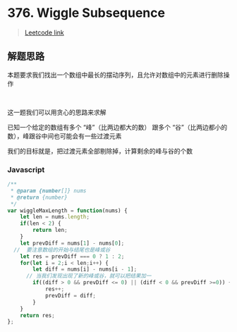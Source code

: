 # 376. Wiggle Subsequence

> [Leetcode link](https://leetcode.com/problems/wiggle-subsequence/)



## 解题思路

本题要求我们找出一个数组中最长的摆动序列，且允许对数组中的元素进行删除操作

<br />

这一题我们可以用贪心的思路来求解

已知一个给定的数组有多个 “峰”（比两边都大的数） 跟多个 “谷”（比两边都小的数），峰跟谷中间也可能会有一些过渡元素

我们的目标就是，把过渡元素全部剔除掉，计算剩余的峰与谷的个数



### Javascript

```js
/**
 * @param {number[]} nums
 * @return {number}
 */
var wiggleMaxLength = function(nums) {
    let len = nums.length;
    if(len < 2) {
        return len;
    }
    let prevDiff = nums[1] - nums[0];
  //  要注意数组的开始与结尾也是峰或谷
    let res = prevDiff === 0 ? 1 : 2;
    for(let i = 2;i < len;i++) {
        let diff = nums[i] - nums[i - 1];
      // 当我们发现出现了新的峰或谷，就可以把结果加一
        if((diff > 0 && prevDiff <= 0) || (diff < 0 && prevDiff >=0)) {
            res++;
            prevDiff = diff;
        }
    }
    return res;
};
```

